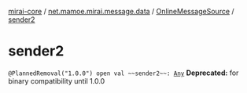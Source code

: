 [mirai-core](../../index.md) / [net.mamoe.mirai.message.data](../index.md) / [OnlineMessageSource](index.md) / [sender2](./sender2.md)

# sender2

`@PlannedRemoval("1.0.0") open val ~~sender2~~: `[`Any`](https://kotlinlang.org/api/latest/jvm/stdlib/kotlin/-any/index.html)
**Deprecated:** for binary compatibility until 1.0.0

